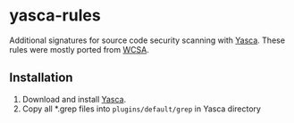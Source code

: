 yasca-rules
===========

Additional signatures for source code security scanning with [Yasca](http://www.yasca.org/). 
These rules were mostly ported from [WCSA](http://code.google.com/p/wcsa/source/browse/#svn%2Ftrunk%2FWCSA%2FVulnFiles).

Installation
------------
1. Download and install [Yasca](http://www.yasca.org/).
2. Copy all *.grep files into `plugins/default/grep` in Yasca directory